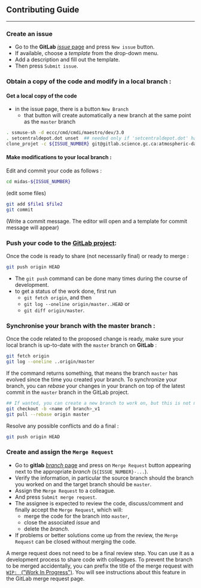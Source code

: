 ## Contributing Guide
----

### Create an issue

 - Go to the **GitLab** [*issue* page](https://gitlab.science.gc.ca/atmospheric-data-assimilation/midas/issues) and press `New issue` button.
 - If available, choose a *template* from the drop-down menu.
 - Add a description and fill out the template.
 - Then press `Submit issue`.

### Obtain a copy of the code and modify in a local branch :

#### Get a local copy of the code

 - in the issue page, there is a button `New Branch`
   - that button will create automatically a new branch at the same point as the `master` branch

```bash
. ssmuse-sh -d eccc/cmd/cmdi/maestro/dev/3.0
. setcentraldepot.dot unset  ## needed only if 'setcentraldepot.dot' has already been called
clone_projet -c ${ISSUE_NUMBER} git@gitlab.science.gc.ca:atmospheric-data-assimilation/midas.git midas-${ISSUE_NUMBER}
```

#### Make modifications to your local branch :

Edit and commit your code as follows :
```bash
cd midas-${ISSUE_NUMBER}
```
(edit some files)
```bash
git add $file1 $file2
git commit
```
(Write a commit message.  The editor will open and a template for commit message will appear)

### Push your code to the [GitLab project](https://gitlab.science.gc.ca/atmospheric-data-assimilation/midas):

Once the code is ready to share (not necessarily final) or ready to merge :
```bash
git push origin HEAD
```

  - The `git push` command can be done many times during the course of development.
  - to get a status of the work done, first run
    - `git fetch origin`, and then
    - `git log --oneline origin/master..HEAD` or
    - `git diff origin/master`.

### Synchronise your branch with the master branch : 

Once the code related to the proposed change is ready, make sure your
local branch is up-to-date with the `master` branch on **GitLab** :

```bash
git fetch origin
git log --oneline ..origin/master
```

If the command returns something, that means the branch `master` has
evolved since the time you created your branch.  To synchronize your
branch, you can *rebase* your changes in your branch on top of the
latest commit in the `master` branch in the GitLab project.

```bash
## If wanted, you can create a new branch to work on, but this is not mandatory
git checkout -b <name of branch>_v1
git pull --rebase origin master
```

Resolve any possible conflicts and do a final :
```bash
git push origin HEAD
```


### Create and assign the `Merge Request`

  - Go to **gitlab** [*branch* page](https://gitlab.science.gc.ca/atmospheric-data-assimilation/midas/branches) and press on `Merge Request` button appearing next to the appropriate *branch* (`${ISSUE_NUMBER}-...`).
  - Verify the information, in particular the source branch should the branch you worked on and the target branch should be `master`.
  - Assign the `Merge Request` to a colleague.
  - And press `Submit merge request`.
  - The assignee is expected to review the code, discuss/comment and finally accept the `Merge Request`, which will:
    - merge the code for the branch into `master`,
    - close the associated *issue* and
    - delete the *branch*.
  - If problems or better solutions come up from the review, the `Merge Request` can be closed without merging the code.

A merge request does not need to be a final review step.  You can use
it as a development process to share code with colleagues.  To prevent
the branch to be merged accidentally, you can prefix the title of the
merge request with [`WIP: ` ("Work In
Progress")](https://docs.gitlab.com/ce/user/project/merge_requests/work_in_progress_merge_requests.html).
You will see instructions about this feature in the GitLab merge
request page.
